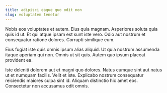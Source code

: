 ```yaml
---
title: adipisci eaque quo odit non
slug: voluptatem tenetur
---
```


Nobis eos voluptates et autem. Eius quia magnam. Asperiores soluta quia quis id ut. Et qui atque ipsam est sunt iste vero. Odio aut nostrum et consequatur ratione dolores. Corrupti similique eum.

Eius fugiat iste quis omnis ipsum alias aliquid. Ut quia nostrum assumenda itaque aperiam qui non. Omnis ut sit quis. Autem quo ipsum placeat provident ea.

Iste deleniti dolorem aut et magni quo dolores. Natus cumque sint aut natus ut et numquam facilis. Velit et iste. Explicabo nostrum consequatur reiciendis maiores culpa sint id. Aliquam distinctio hic amet eos. Consectetur non accusamus odit omnis.
